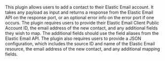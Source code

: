 This plugin allows users to add a contact to their Elastic Email account. It takes any payload as input and returns a response from the Elastic Email API on the response port, or an optional error info on the error port if one occurs. The plugin requires users to provide their Elastic Email Client Public Account ID, the email address of the new contact, and any additional fields they wish to map. The additional fields should use the field aliases from the Elastic Email API. The plugin also requires users to provide a JSON configuration, which includes the source ID and name of the Elastic Email resource, the email address of the new contact, and any additional mapping fields.

